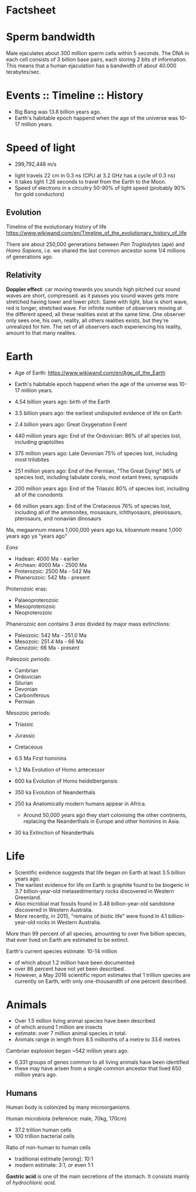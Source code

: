 # Factsheet


# Sperm bandwidth
Male ejaculates about 300 million sperm cells within 5 seconds. The DNA in each cell consists of 3 billion base pairs, each storing 2 bits of information. This means that a human ejaculation has a bandwidth of about 40.000 terabytes/sec.

# Events :: Timeline :: History
- Big Bang was 13.8 billion years ago.
- Earth's habitable epoch happend when the age of the universe was 10-17 million years.


# Speed of light
* 299,792,448 m/s
- light travels 22 cm in 0.3 ns
  (CPU at 3.2 GHz has a cycle of 0.3 ns)
- It takes light 1.26 seconds to travel from the Earth to the Moon.
- Speed of electrons in a circuitry 50-90% of light speed (probably 90% for gold conductors)



## Evolution
Timeline of the evolutionary history of life
https://www.wikiwand.com/en/Timeline_of_the_evolutionary_history_of_life

There are about 250,000 generations between *Pan Troglodytes* (ape) and *Homo Sapiens*, i.e. we shared the last common ancestor some 1/4 millions of generations ago.


## Relativity
**Doppler effect**: car moving towards you sounds high pitched cuz sound waves are short, compressed. as it passes you sound waves gets more stretched having lower and lower pitch. Same with light, blue is short wave, red is longer, stretched wave. For infinite number of observers moving at the different speed, all these realities exist at the same time. One observer only sees one, his own, reality, all others realities exists, but they're unrealized for him. The set of all observers each experiencing his reality, amount to that many realites.


# Earth
- Age of Earth: https://www.wikiwand.com/en/Age_of_the_Earth
- Earth's habitable epoch happend when the age of the universe was 10-17 million years.

- 4.54 billion years ago: birth of the Earth
- 3.5 billion years ago: the earliest undisputed evidence of life on Earth
- 2.4 billion years ago: Great Oxygenation Event
- 440 million years ago: End of the Ordovician:
  86% of all species lost, including graptolites
- 375 million years ago: Late Devonian
  75% of species lost, including most trilobites
- 251 million years ago: End of the Permian, "The Great Dying"
  96% of species lost, including tabulate corals, most extant trees, synapsids
- 200 million years ago: End of the Triassic
  80% of species lost, including all of the conodonts
- 66 million years ago: End of the Cretaceous
  76% of species lost, including all of the ammonites, mosasaurs, ichthyosaurs, plesiosaurs, pterosaurs, and nonavian dinosaurs


Ma, megaannum means 1,000,000 years ago
ka, kiloannum means 1,000 years ago
ya "years ago"

_Eons_
- Hadean:      4000 Ma - earlier
- Archean:     4000 Ma - 2500 Ma
- Proterozoic: 2500 Ma - 542 Ma
- Phanerozoic:  542 Ma - present

Proterozoic eras:
- Palaeoproterozoic
- Mesoproterozoic
- Neoproterozoic

Phanerozoic eon contains 3 _eras_ divided by major mass extinctions:
- Paleozoic:    542 Ma - 251.0 Ma
- Mesozoic:   251.4 Ma - 66 Ma
- Cenozoic:      66 Ma - present

Paleozoic _periods_:
- Cambrian
- Ordovician
- Silurian
- Devonian
- Carboniferous
- Permian

Mesozoic periods:
  - Triassic
  - Jurassic
  - Cretaceous

- 6.5 Ma First hominins
- 1.2 Ma Evolution of Homo antecessor
- 600 ka Evolution of Homo heidelbergensis
- 350 ka Evolution of Neanderthals
- 250 ka Anatomically modern humans appear in Africa.
  - Around 50,000 years ago they start colonising the other continents, replacing the Neanderthals in Europe and other hominins in Asia.
- 30 ka Extinction of Neanderthals



# Life
- Scientific evidence suggests that life began on Earth at least 3.5 billion years ago.
- The earliest evidence for life on Earth is graphite found to be biogenic in 3.7 billion-year-old metasedimentary rocks discovered in Western Greenland.
- Also microbial mat fossils found in 3.48 billion-year-old sandstone discovered in Western Australia.
- More recently, in 2015, "remains of biotic life" were found in 4.1 billion-year-old rocks in Western Australia.

More than 99 percent of all species, amounting to over five billion species, that ever lived on Earth are estimated to be extinct.

Earth's current species estimate: 10-14 million
- of which about 1.2 million have been documented 
- over 86 percent have not yet been described.
- However, a May 2016 scientific report estimates that 1 trillion species are currently on Earth, with only one-thousandth of one percent described.


# Animals
- Over 1.5 million living animal species have been described
- of which around 1 million are insects
- estimate: over 7 million animal species in total.
- Animals range in length from 8.5 millionths of a metre to 33.6 metres

Cambrian explosion began ~542 million years ago.
- 6,331 groups of genes common to all living animals have been identified
- these may have arisen from a single common ancestor that lived 650 million years ago.



## Humans

Human body is colonized by many microorganisms.

Human microbiota (reference: male, 70kg, 170cm)
- 37.2 trillion human cells
- 100 trillion bacterial cells

Ratio of non-human to human cells
- traditional estimate [wrong]: 10:1
- modern estimate: 3:1, or even 1:1


**Gastric acid** is one of the main secretions of the stomach. It consists mainly of *hydrochloric acid*.
